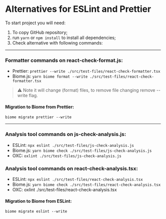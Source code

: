 

# Alternatives for ESLint and Prettier


To start project you will need:
1. To copy GitHub repository;
2. run `yarn` or `npm install` to install all dependencies;
3. Check alternative with following commands:
----------
### Formatter commands on react-check-format.js:
- Prettier: `prettier --write ./src/test-files/react-check-formatter.tsx`
- Biome.js: `yarn biome format --write ./src/test-files/react-check-formatter.tsx`

> ⚠️ Note it will change (format) files, to remove file changing remove --write flag.

#### Migration to Biome from Prettier:
`biome migrate prettier --write`

---------
### Analysis tool commands on js-check-analysis.js:
- ESLint: `npx eslint ./src/test-files/js-check-analysis.js`
- Biome.js: `yarn biome check ./src/test-files/js-check-analysis.js`
- OXC: `oxlint ./src/test-files/js-check-analysis.js`

### Analysis tool commands on react-check-analysis.tsx:
- ESLint: `npx eslint ./src/test-files/react-check-analysis.tsx`
- Biome.js: `yarn biome check ./src/test-files/react-check-analysis.tsx`
- OXC: oxlint ./src/test-files/react-check-analysis.tsx

#### Migration to Biome from ESLint:
`biome migrate eslint --write`

